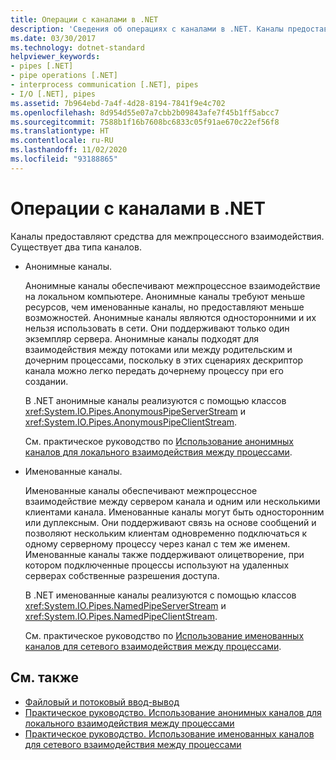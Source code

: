 ```yaml
---
title: Операции с каналами в .NET
description: 'Сведения об операциях с каналами в .NET. Каналы предоставляют средства для межпроцессного взаимодействия. Существует два типа каналов: анонимные и именованные.'
ms.date: 03/30/2017
ms.technology: dotnet-standard
helpviewer_keywords:
- pipes [.NET]
- pipe operations [.NET]
- interprocess communication [.NET], pipes
- I/O [.NET], pipes
ms.assetid: 7b964ebd-7a4f-4d28-8194-7841f9e4c702
ms.openlocfilehash: 8d954d55e07a7cbb2b09843afe7f45b1ff5abcc7
ms.sourcegitcommit: 7588b1f16b7608bc6833c05f91ae670c22ef56f8
ms.translationtype: HT
ms.contentlocale: ru-RU
ms.lasthandoff: 11/02/2020
ms.locfileid: "93188865"
---
```

# <a name="pipe-operations-in-net"></a>Операции с каналами в .NET
Каналы предоставляют средства для межпроцессного взаимодействия. Существует два типа каналов.  
  
- Анонимные каналы.  
  
     Анонимные каналы обеспечивают межпроцессное взаимодействие на локальном компьютере. Анонимные каналы требуют меньше ресурсов, чем именованные каналы, но предоставляют меньше возможностей. Анонимные каналы являются односторонними и их нельзя использовать в сети. Они поддерживают только один экземпляр сервера. Анонимные каналы подходят для взаимодействия между потоками или между родительским и дочерним процессами, поскольку в этих сценариях дескриптор канала можно легко передать дочернему процессу при его создании.  
  
     В .NET анонимные каналы реализуются с помощью классов <xref:System.IO.Pipes.AnonymousPipeServerStream> и <xref:System.IO.Pipes.AnonymousPipeClientStream>.  
  
     См. практическое руководство по [ Использование анонимных каналов для локального взаимодействия между процессами](how-to-use-anonymous-pipes-for-local-interprocess-communication.md).  
  
- Именованные каналы.  
  
     Именованные каналы обеспечивают межпроцессное взаимодействие между сервером канала и одним или несколькими клиентами канала. Именованные каналы могут быть односторонним или дуплексным. Они поддерживают связь на основе сообщений и позволяют нескольким клиентам одновременно подключаться к одному серверному процессу через канал с тем же именем. Именованные каналы также поддерживают олицетворение, при котором подключенные процессы используют на удаленных серверах собственные разрешения доступа.  
  
     В .NET именованные каналы реализуются с помощью классов <xref:System.IO.Pipes.NamedPipeServerStream> и <xref:System.IO.Pipes.NamedPipeClientStream>.  
  
     См. практическое руководство по [ Использование именованных каналов для сетевого взаимодействия между процессами](how-to-use-named-pipes-for-network-interprocess-communication.md).  
  
## <a name="see-also"></a>См. также

- [Файловый и потоковый ввод-вывод](index.md)
- [Практическое руководство. Использование анонимных каналов для локального взаимодействия между процессами](how-to-use-anonymous-pipes-for-local-interprocess-communication.md)
- [Практическое руководство. Использование именованных каналов для сетевого взаимодействия между процессами](how-to-use-named-pipes-for-network-interprocess-communication.md)
